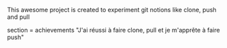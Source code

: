 This awesome project is created to experiment git notions like clone, push and pull

section = achievements "J'ai réussi à faire clone, pull et je m'apprête à faire push"
